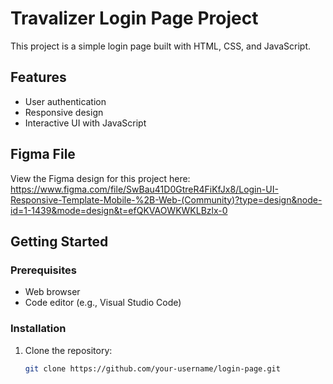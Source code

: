# Travalizer Login Page Project

This project is a simple login page built with HTML, CSS, and JavaScript.

## Features

- User authentication
- Responsive design
- Interactive UI with JavaScript

## Figma File
View the Figma design for this project here: 
https://www.figma.com/file/SwBau41D0GtreR4FiKfJx8/Login-UI-Responsive-Template-Mobile-%2B-Web-(Community)?type=design&node-id=1-1439&mode=design&t=efQKVAOWKWKLBzlx-0

## Getting Started

### Prerequisites

- Web browser
- Code editor (e.g., Visual Studio Code)

### Installation

1. Clone the repository:

   ```bash
   git clone https://github.com/your-username/login-page.git
